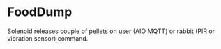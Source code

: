 # FoodDump

Solenoid releases couple of pellets on user (AIO MQTT) or rabbit (PIR or vibration sensor) command.
